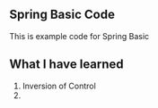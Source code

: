 ## Spring Basic Code
This is example code for Spring Basic
## What I have learned
1. Inversion of Control
2. 